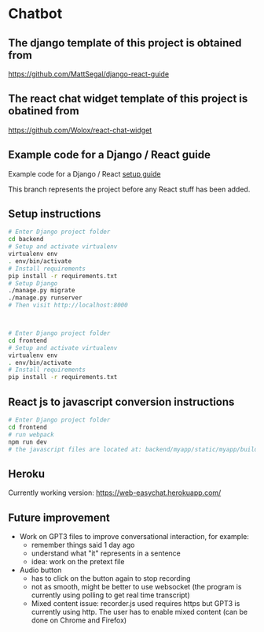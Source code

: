 
# Chatbot
## The django template of this project is obtained from
https://github.com/MattSegal/django-react-guide

## The react chat widget template of this project is obatined from
https://github.com/Wolox/react-chat-widget

## Example code for a Django / React guide 

Example code for a Django / React [setup guide](https://mattsegal.dev/django-react.html)

This branch represents the project before any React stuff has been added.

## Setup instructions

```bash
# Enter Django project folder
cd backend
# Setup and activate virtualenv
virtualenv env
. env/bin/activate
# Install requirements
pip install -r requirements.txt
# Setup Django
./manage.py migrate
./manage.py runserver
# Then visit http://localhost:8000



# Enter Django project folder
cd frontend
# Setup and activate virtualenv
virtualenv env
. env/bin/activate
# Install requirements
pip install -r requirements.txt
```

## React js to javascript conversion instructions

```bash
# Enter Django project folder
cd frontend
# run webpack
npm run dev
# the javascript files are located at: backend/myapp/static/myapp/build
```

## Heroku

Currently working version: https://web-easychat.herokuapp.com/

## Future improvement

- Work on GPT3 files to improve conversational interaction, for example:
    * remember things said 1 day ago
    * understand what "it" represents in a sentence
    * idea: work on the pretext file
- Audio button
    * has to click on the button again to stop recording
    * not as smooth, might be better to use websocket (the program is currently using polling to get real time transcript)
    * Mixed content issue: recorder.js used requires https but GPT3 is currently using http. The user has to enable mixed content (can be done on Chrome and Firefox)
